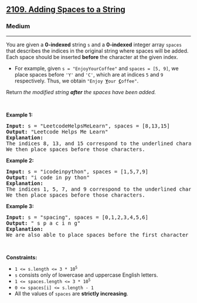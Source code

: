 <h2><a href="https://leetcode.com/problems/adding-spaces-to-a-string/">2109. Adding Spaces to a String</a></h2><h3>Medium</h3><hr><div style="user-select: text;"><p style="user-select: text;">You are given a <strong style="user-select: text;">0-indexed</strong> string <code style="user-select: text;">s</code> and a <strong style="user-select: text;">0-indexed</strong> integer array <code style="user-select: text;">spaces</code> that describes the indices in the original string where spaces will be added. Each space should be inserted <strong style="user-select: text;">before</strong> the character at the given index.</p>

<ul style="user-select: text;">
	<li style="user-select: text;">For example, given <code style="user-select: text;">s = "EnjoyYourCoffee"</code> and <code style="user-select: text;">spaces = [5, 9]</code>, we place spaces before <code style="user-select: text;">'Y'</code> and <code style="user-select: text;">'C'</code>, which are at indices <code style="user-select: text;">5</code> and <code style="user-select: text;">9</code> respectively. Thus, we obtain <code style="user-select: text;">"Enjoy <strong style="user-select: text;"><u style="user-select: text;">Y</u></strong>our <u style="user-select: text;"><strong style="user-select: text;">C</strong></u>offee"</code>.</li>
</ul>

<p style="user-select: text;">Return<strong style="user-select: text;"> </strong><em style="user-select: text;">the modified string <strong style="user-select: text;">after</strong> the spaces have been added.</em></p>

<p style="user-select: text;">&nbsp;</p>
<p style="user-select: text;"><strong class="example" style="user-select: text;">Example 1:</strong></p>

<pre style="user-select: text;"><strong style="user-select: text;">Input:</strong> s = "LeetcodeHelpsMeLearn", spaces = [8,13,15]
<strong style="user-select: text;">Output:</strong> "Leetcode Helps Me Learn"
<strong style="user-select: text;">Explanation:</strong> 
The indices 8, 13, and 15 correspond to the underlined characters in "Leetcode<u style="user-select: text;"><strong style="user-select: text;">H</strong></u>elps<u style="user-select: text;"><strong style="user-select: text;">M</strong></u>e<u style="user-select: text;"><strong style="user-select: text;">L</strong></u>earn".
We then place spaces before those characters.
</pre>

<p style="user-select: text;"><strong class="example" style="user-select: text;">Example 2:</strong></p>

<pre style="user-select: text;"><strong style="user-select: text;">Input:</strong> s = "icodeinpython", spaces = [1,5,7,9]
<strong style="user-select: text;">Output:</strong> "i code in py thon"
<strong style="user-select: text;">Explanation:</strong>
The indices 1, 5, 7, and 9 correspond to the underlined characters in "i<u style="user-select: text;"><strong style="user-select: text;">c</strong></u>ode<u style="user-select: text;"><strong style="user-select: text;">i</strong></u>n<u style="user-select: text;"><strong style="user-select: text;">p</strong></u>y<u style="user-select: text;"><strong style="user-select: text;">t</strong></u>hon".
We then place spaces before those characters.
</pre>

<p style="user-select: text;"><strong class="example" style="user-select: text;">Example 3:</strong></p>

<pre style="user-select: text;"><strong style="user-select: text;">Input:</strong> s = "spacing", spaces = [0,1,2,3,4,5,6]
<strong style="user-select: text;">Output:</strong> " s p a c i n g"
<strong style="user-select: text;">Explanation:</strong>
We are also able to place spaces before the first character of the string.
</pre>

<p style="user-select: text;">&nbsp;</p>
<p style="user-select: text;"><strong style="user-select: text;">Constraints:</strong></p>

<ul style="user-select: text;">
	<li style="user-select: text;"><code style="user-select: text;">1 &lt;= s.length &lt;= 3 * 10<sup style="user-select: text;">5</sup></code></li>
	<li style="user-select: text;"><code style="user-select: text;">s</code> consists only of lowercase and uppercase English letters.</li>
	<li style="user-select: text;"><code style="user-select: text;">1 &lt;= spaces.length &lt;= 3 * 10<sup style="user-select: text;">5</sup></code></li>
	<li style="user-select: text;"><code style="user-select: text;">0 &lt;= spaces[i] &lt;= s.length - 1</code></li>
	<li style="user-select: text;">All the values of <code style="user-select: text;">spaces</code> are <strong style="user-select: text;">strictly increasing</strong>.</li>
</ul>
</div>
